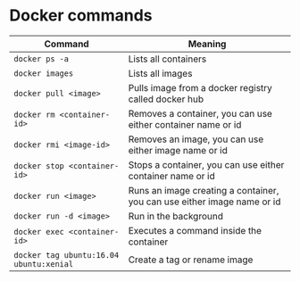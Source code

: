 # Docker commands

| Command  | Meaning |
|-------|--------|
| `docker ps -a` | Lists all containers |
| `docker images` | Lists all images |
| `docker pull <image>`	| Pulls image from a docker registry called docker hub |
| `docker rm <container-id>` | Removes a container, you can use either container name or id |
| `docker rmi <image-id>` | Removes an image, you can use either image name or id |
| `docker stop <container-id>` | Stops a container, you can use either container name or id |
| `docker run <image>` | Runs an image creating a container, you can use either image name or id |
| `docker run -d <image>` | Run in the background |
| `docker exec <container-id>` | Executes a command inside the container  |
| `docker tag ubuntu:16.04 ubuntu:xenial` | Create a tag or rename image |
